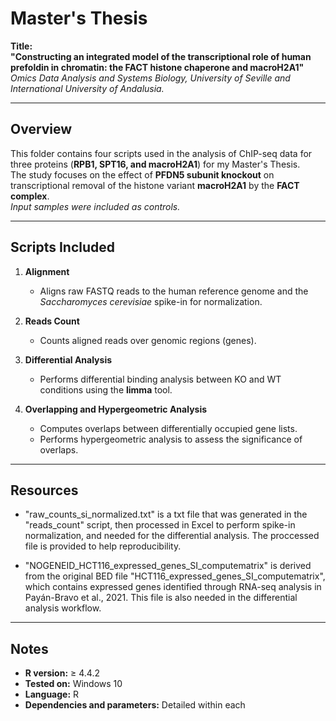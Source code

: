 # Master's Thesis

**Title:**  
**"Constructing an integrated model of the transcriptional role of human prefoldin in chromatin: the FACT histone chaperone and macroH2A1"**  
*Omics Data Analysis and Systems Biology, University of Seville and International University of Andalusia.*

---

## Overview

This folder contains four scripts used in the analysis of ChIP-seq data for three proteins (**RPB1, SPT16, and macroH2A1**) for my Master's Thesis.  
The study focuses on the effect of **PFDN5 subunit knockout** on transcriptional removal of the histone variant **macroH2A1** by the **FACT complex**.  
*Input samples were included as controls.*

---

## Scripts Included

1. **Alignment**
   - Aligns raw FASTQ reads to the human reference genome and the *Saccharomyces cerevisiae* spike-in for normalization.

2. **Reads Count**
   - Counts aligned reads over genomic regions (genes).

3. **Differential Analysis**
   - Performs differential binding analysis between KO and WT conditions using the **limma** tool.

4. **Overlapping and Hypergeometric Analysis**
   - Computes overlaps between differentially occupied gene lists.
   - Performs hypergeometric analysis to assess the significance of overlaps.

---

## Resources
- "raw_counts_si_normalized.txt" is a txt file that was generated in the "reads_count" script, then processed in Excel to perform spike-in normalization, and needed for the differential analysis. The proccessed file is provided to help reproducibility.
  
- "NOGENEID_HCT116_expressed_genes_SI_computematrix" is derived from the original BED file "HCT116_expressed_genes_SI_computematrix", which contains expressed genes identified through RNA-seq analysis in Payán-Bravo et al., 2021. This file is also needed in the differential analysis workflow.

---

## Notes

- **R version:** ≥ 4.4.2  
- **Tested on:** Windows 10  
- **Language:** R  
- **Dependencies and parameters:** Detailed within each
